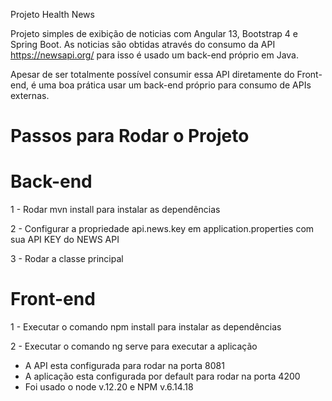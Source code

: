 Projeto Health News

Projeto simples de exibição de noticias com Angular 13, Bootstrap 4 e Spring Boot.
As noticias são obtidas através do consumo da API https://newsapi.org/ para isso é usado um back-end próprio em Java.

Apesar de ser totalmente possível consumir essa API diretamente do Front-end, é uma boa prática usar um back-end próprio
para consumo de APIs externas.

# Passos para Rodar o Projeto

# Back-end
1 - Rodar mvn install para instalar as dependências

2 - Configurar a propriedade api.news.key em application.properties com sua API KEY do NEWS API

3 - Rodar a classe principal


# Front-end
1 - Executar o comando npm install para instalar as dependências

2 - Executar o comando ng serve para executar a aplicação



* A API esta configurada para rodar na porta 8081
* A aplicação esta configurada por default para rodar na porta 4200
* Foi usado o node v.12.20 e NPM v.6.14.18

